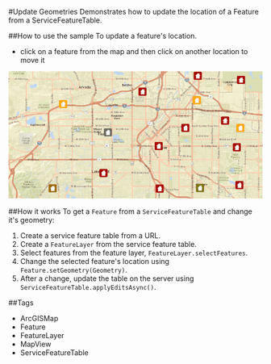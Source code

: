 #Update Geometries
Demonstrates how to update the location of a Feature from a ServiceFeatureTable.

##How to use the sample
To update a feature's location.
 - click on a feature from the map and then click on another location to move it

![](UpdateGeometries.gif)

##How it works
To get a `Feature` from a `ServiceFeatureTable` and change it's geometry:

1. Create a service feature table from a URL.
2. Create a `FeatureLayer` from the service feature table.
3. Select features from the feature layer, `FeatureLayer.selectFeatures`.
4. Change the selected feature's location using `Feature.setGeometry(Geometry)`.
5. After a change, update the table on the server using `ServiceFeatureTable.applyEditsAsync()`.

##Tags
- ArcGISMap
- Feature
- FeatureLayer
- MapView
- ServiceFeatureTable
